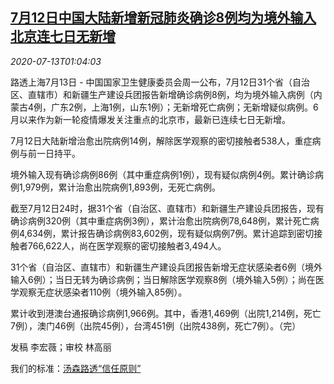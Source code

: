 <!--1594603393000-->
[7月12日中国大陆新增新冠肺炎确诊8例均为境外输入 北京连七日无新增](https://cn.reuters.com/article/covid19-china-mainland-0713-mon-idCNKCS24E02G)
------

<div><i>2020-07-13T01:04:03</i></div><div class="StandardArticleBody_body"><p>路透上海7月13日 - 中国国家卫生健康委员会周一公布，7月12日31个省（自治区、直辖市）和新疆生产建设兵团报告新增确诊病例8例，均为境外输入病例（内蒙古4例，广东2例，上海1例，山东1例）；无新增死亡病例；无新增疑似病例。6月以来作为新一轮疫情爆发关注重点的北京市，最新已连续七日无新增。 </p><p>7月12日大陆新增治愈出院病例14例，解除医学观察的密切接触者538人，重症病例与前一日持平。 </p><p>境外输入现有确诊病例86例（其中重症病例1例），现有疑似病例4例。累计确诊病例1,979例，累计治愈出院病例1,893例，无死亡病例。 </p><p>截至7月12日24时，据31个省（自治区、直辖市）和新疆生产建设兵团报告，现有确诊病例320例（其中重症病例3例），累计治愈出院病例78,648例，累计死亡病例4,634例，累计报告确诊病例83,602例，现有疑似病例7例。累计追踪到密切接触者766,622人，尚在医学观察的密切接触者3,494人。 </p><p>31个省（自治区、直辖市）和新疆生产建设兵团报告新增无症状感染者6例（境外输入6例）；当日无转为确诊病例；当日解除医学观察8例（境外输入5例）；尚在医学观察无症状感染者110例（境外输入85例）。 </p><p>累计收到港澳台通报确诊病例1,966例。其中，香港1,469例（出院1,214例，死亡7例），澳门46例（出院45例），台湾451例（出院438例，死亡7例）。（完） </p><div class="Attribution_container"><div class="Attribution_attribution"><p class="Attribution_content">发稿 李宏薇；审校 林高丽</p></div></div><div class="StandardArticleBody_trustBadgeContainer"><span class="StandardArticleBody_trustBadgeTitle">我们的标准：</span><span class="trustBadgeUrl"><a href="https://www.thomsonreuters.cn/content/dam/openweb/documents/pdf/china/brochures/about-us-1.pdf">汤森路透“信任原则”</a></span></div></div>
